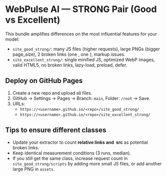 # WebPulse AI — STRONG Pair (Good vs Excellent)
This bundle amplifies differences on the most influential features for your model:
- `site_good_strong/`: many JS files (higher requests), large PNGs (bigger page_size), 2 broken links (one <a>, one <img>), markup issues.
- `site_excellent_strong/`: single minified JS, optimized WebP images, valid HTML5, no broken links, lazy-load, preload, defer.

## Deploy on GitHub Pages
1) Create a new repo and upload all files.
2) GitHub → Settings → Pages → Branch: `main`, Folder: `/root` → Save.
3) URLs:
   - `https://<username>.github.io/<repo>/site_good_strong/`
   - `https://<username>.github.io/<repo>/site_excellent_strong/`

## Tips to ensure different classes
- Update your extractor to count **relative links and <img> src** as potential broken links.
- Keep identical measurement conditions (3 runs, median).
- If you still get the same class, increase request count in `site_good_strong/scripts` by adding more small JS files, or add another large PNG in `assets`.
